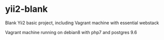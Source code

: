 # yii2-blank
Blank Yii2 basic project, including Vagrant machine with essential webstack

Vagrant machine running on debian8 with php7 and postgres 9.6
